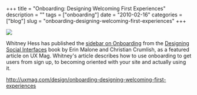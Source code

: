 +++
title = "Onboarding: Designing Welcoming First Experiences"
description = ""
tags = ["onboarding"]
date = "2010-02-16"
categories = ["blog"]
slug = "onboarding-designing-welcoming-first-experiences"
+++



  <div class="notebook-screenshot"><a href="http://uxmag.com/design/onboarding-designing-welcoming-first-experiences"><img src="/media/bluga/wt4b7b0b70e3350_large.jpg"/></a></div><p>Whitney Hess has published the <a href="http://uxmag.com/design/onboarding-designing-welcoming-first-experiences">sidebar on Onboarding</a> from the <a href="http://www.designingsocialinterfaces.com/">Designing Social Interfaces</a> book by Erin Malone and Christian Crumlish, as a featured article on UX Mag. Whitney's article describes how to use onboarding to get users from sign up, to becoming oriented with your site and actually using it.</p>

    
  <a href="http://uxmag.com/design/onboarding-designing-welcoming-first-experiences">http://uxmag.com/design/onboarding-designing-welcoming-first-experiences</a>

